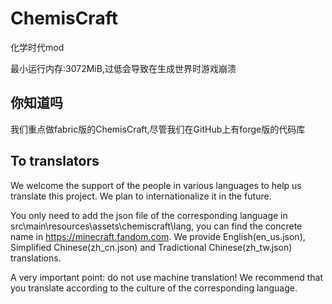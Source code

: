# ChemisCraft
 化学时代mod

最小运行内存:3072MiB,过低会导致在生成世界时游戏崩溃

## 你知道吗

我们重点做fabric版的ChemisCraft,尽管我们在GitHub上有forge版的代码库

## To translators

We welcome the support of the people in various languages to help us translate this project. We plan to internationalize it in the future.

You only need to add the json file of the corresponding language in src\main\resources\assets\chemiscraft\lang, you can find the concrete name in https://minecraft.fandom.com. We provide English(en_us.json), Simplified Chinese(zh_cn.json) and Tradictional Chinese(zh_tw.json) translations.

A very important point: do not use machine translation! We recommend that you translate according to the culture of the corresponding language.

